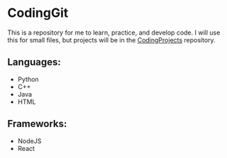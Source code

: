 # CodingGit

This is a repository for me to learn, practice, and develop code. I will use this for small files, but projects will be in the [CodingProjects](https://github.com/krishi-trip/CodingGit) repository.

## Languages:
- Python
- C++
- Java
- HTML

## Frameworks:
- NodeJS
- React
